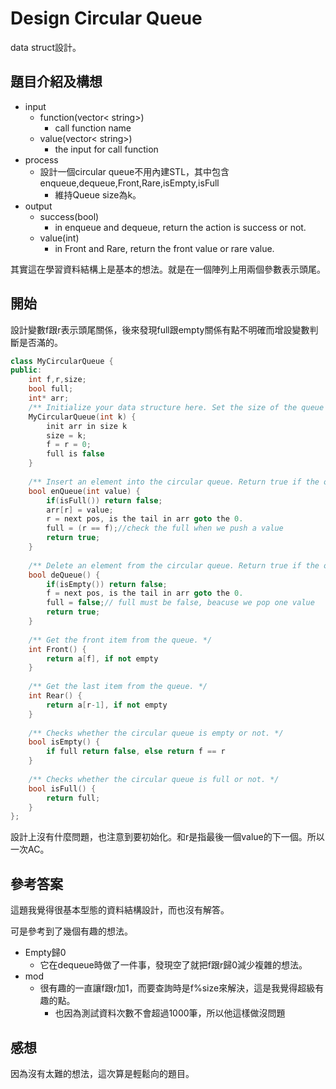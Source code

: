 # Design Circular Queue
data struct設計。
## 題目介紹及構想
- input
  - function(vector< string>)
    - call function name
  - value(vector< string>)
    - the input for call function
- process
  - 設計一個circular queue不用內建STL，其中包含enqueue,dequeue,Front,Rare,isEmpty,isFull
    - 維持Queue size為k。
- output
  - success(bool)
    - in enqueue and dequeue, return the action is success or not.
  - value(int)
    - in Front and Rare, return the front value or rare value. 

其實這在學習資料結構上是基本的想法。就是在一個陣列上用兩個參數表示頭尾。

## 開始
設計變數f跟r表示頭尾關係，後來發現full跟empty關係有點不明確而增設變數判斷是否滿的。
```C++ = 
class MyCircularQueue {
public:
    int f,r,size;
    bool full;
    int* arr;
    /** Initialize your data structure here. Set the size of the queue to be k. */
    MyCircularQueue(int k) {
        init arr in size k
        size = k;
        f = r = 0;
        full is false
    }
    
    /** Insert an element into the circular queue. Return true if the operation is successful. */
    bool enQueue(int value) {
        if(isFull()) return false;
        arr[r] = value;
        r = next pos, is the tail in arr goto the 0.
        full = (r == f);//check the full when we push a value
        return true;
    }
    
    /** Delete an element from the circular queue. Return true if the operation is successful. */
    bool deQueue() {
        if(isEmpty()) return false;
        f = next pos, is the tail in arr goto the 0.
        full = false;// full must be false, beacuse we pop one value
        return true;
    }
    
    /** Get the front item from the queue. */
    int Front() {
        return a[f], if not empty
    }
    
    /** Get the last item from the queue. */
    int Rear() {
        return a[r-1], if not empty
    }
    
    /** Checks whether the circular queue is empty or not. */
    bool isEmpty() {
        if full return false, else return f == r
    }
    
    /** Checks whether the circular queue is full or not. */
    bool isFull() {
        return full;
    }
};
```

設計上沒有什麼問題，也注意到要初始化。和r是指最後一個value的下一個。所以一次AC。

## 參考答案
這題我覺得很基本型態的資料結構設計，而也沒有解答。

可是參考到了幾個有趣的想法。

- Empty歸0
  - 它在dequeue時做了一件事，發現空了就把f跟r歸0減少複雜的想法。
- mod
  - 很有趣的一直讓f跟r加1，而要查詢時是f%size來解決，這是我覺得超級有趣的點。 
    - 也因為測試資料次數不會超過1000筆，所以他這樣做沒問題

## 感想
因為沒有太難的想法，這次算是輕鬆向的題目。